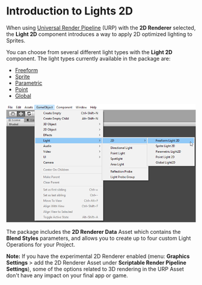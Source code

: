 # Introduction to Lights 2D

When using [Universal Render Pipeline](https://docs.unity3d.com/Packages/com.unity.render-pipelines.universal@latest/index.html) (URP) with the __2D Renderer__ selected, the __Light 2D__ component introduces a way to apply 2D optimized lighting to Sprites.

You can choose from several different light types with the __Light 2D__ component. The light types currently available in the package are:

- [Freeform](LightTypes.html#freeform)
- [Sprite](LightTypes.html#sprite)
- [Parametric](LightTypes.html#parametric)
- [Point](LightTypes.html#point)
- [Global](LightTypes.html#global)

![](Images/2D/image_1.png)

The package includes the __2D Renderer Data__ Asset which contains the __Blend Styles__ parameters, and allows you to create up to four custom Light Operations for your Project.


__Note:__ If you have the experimental 2D Renderer enabled (menu: __Graphics Settings__ > add the 2D Renderer Asset under __Scriptable Render Pipeline Settings__), some of the options related to 3D rendering in the URP Asset don't have any impact on your final app or game.
